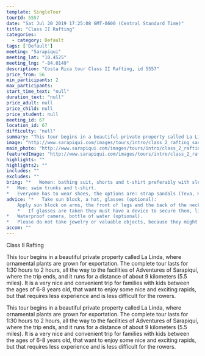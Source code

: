 ```yaml
---
template: SingleTour
tourId: 5557
date: "Sat Jul 20 2019 17:25:08 GMT-0600 (Central Standard Time)"
title: "Class II Rafting"
categories: 
  - category: Default
tags: ['Default']
meeting: "Sarapiqui"
meeting_lat: "10.4525"
meeting_lng: "-84.0149"
description: "Costa Rica tour Class II Rafting, id 5557"
price_from: 56
min_participants: 2
max_participants: 
start_time_text: "null"
duration_text: "null"
price_adult: null
price_child: null
price_student: null
meeting_id: 67
location_id: 67
difficulty: "null"
summary: "This tour begins in a beautiful private property called La Linda, where ornamental plants are grown for exportation. The complete tour lasts for 1:30 hours to 2 hours, all the way to the facilities of Adventures of Sarapiquí, where the trip ends, and it runs for a distance of about 9 kilometers (5.5 miles)."
image: "http://www.sarapiqui.com/images/tours/intro/class_2_rafting_sarapiqui_intro.png"
main_photo: "http://www.sarapiqui.com/images/tours/intro/class_2_rafting_sarapiqui_intro.png"
featuredImage: "http://www.sarapiqui.com/images/tours/intro/class_2_rafting_sarapiqui_intro.png"
highlights: ""
highlights2: ""
includes: ""
excludes: ""
bring: "*   Women: bathing suit, shorts and t-shirt preferably with sleeves to protect them from the sun.
*   Men: swim trunks and t-shirt.
*   Everyone has to wear shoes, the options are: strap sandals (Teva, Keen); water shoes or tennis shoes (NEVER flip flops or sandals without a back)."
advice: "*   Take sun block, a hat, glasses (optional):
    Apply sun block on arms, the front of legs and the back of the neck moderately.  Don not apply sun block on the back of legs because when in contact with water it will become very slippery and will increase the chances of falling out of the raft; nor on the forehead because when in contact with water it may drip onto eyes causing irritation.*   If wanted, you may bring a hat to wear under the helmet.
    *   If glasses are taken they must have a device to secure them, like a strap.
*   Waterproof camera, bottle of water (optional).
*   Please do not take jewelry or valuable objects, because they might get lost in the river."
accom: ""
---
```

Class II Rafting

This tour begins in a beautiful private property called La Linda, where ornamental plants are grown for exportation. The complete tour lasts for 1:30 hours to 2 hours, all the way to the facilities of Adventures of Sarapiquí, where the trip ends, and it runs for a distance of about 9 kilometers (5.5 miles). It is a very nice and convenient trip for families with kids between the ages of 6-8 years old, that want to enjoy some nice and exciting rapids, but that requires less experience and is less difficult for the rowers.

This tour begins in a beautiful private property called La Linda, where ornamental plants are grown for exportation. The complete tour lasts for 1:30 hours to 2 hours, all the way to the facilities of Adventures of Sarapiquí, where the trip ends, and it runs for a distance of about 9 kilometers (5.5 miles). It is a very nice and convenient trip for families with kids between the ages of 6-8 years old, that want to enjoy some nice and exciting rapids, but that requires less experience and is less difficult for the rowers.